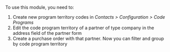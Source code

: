 To use this module, you need to:

1. Create new program territory codes in *Contacts \> Configuration \> Code Programs*
2. Edit the code program territory of a partner of type company in the address field of the partner form
3. Create a purchase order with that partner. Now you can filter and group by code program territory
